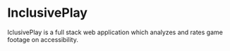 # InclusivePlay

IclusivePlay is a full stack web application which analyzes and rates game footage on accessibility.
